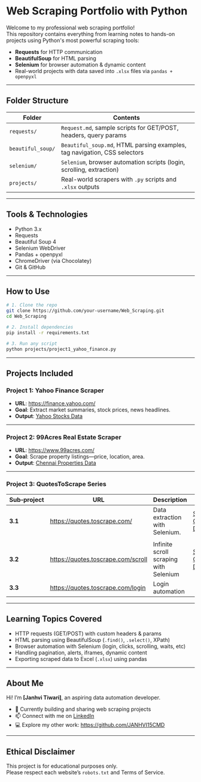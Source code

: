 
#  Web Scraping Portfolio with Python

Welcome to my professional web scraping portfolio!  
This repository contains everything from learning notes to hands-on projects using Python's most powerful scraping tools:

- **Requests** for HTTP communication  
- **BeautifulSoup** for HTML parsing  
- **Selenium** for browser automation & dynamic content  
- Real-world projects with data saved into `.xlsx` files via `pandas + openpyxl`

---

##  Folder Structure

| Folder                 | Contents                                                                 |
|------------------------|--------------------------------------------------------------------------|
| `requests/`            | `Request.md`, sample scripts for GET/POST, headers, query params           |
| `beautiful_soup/`      | `Beautiful_soup.md`, HTML parsing examples, tag navigation, CSS selectors         |
| `selenium/`            | `Selenium`, browser automation scripts (login, scrolling, extraction)    |
| `projects/`            | Real-world scrapers with `.py` scripts and `.xlsx` outputs               |


---

##  Tools & Technologies

- Python 3.x  
- Requests  
- Beautiful Soup 4  
- Selenium WebDriver  
- Pandas + openpyxl  
- ChromeDriver (via Chocolatey)  
- Git & GitHub  

---

##  How to Use

```bash
# 1. Clone the repo
git clone https://github.com/your-username/Web_Scraping.git
cd Web_Scraping

# 2. Install dependencies
pip install -r requirements.txt

# 3. Run any script
python projects/project1_yahoo_finance.py
```

---

##  Projects Included

###  Project 1: Yahoo Finance Scraper
- **URL**: https://finance.yahoo.com/  
- **Goal**: Extract market summaries, stock prices, news headlines.  
- **Output**: [Yahoo Stocks Data](https://github.com/JANHVI15CMD/Web_Scraping/raw/main/projects/Project1/yahoo-stocks-data.xlsx)


---

###  Project 2: 99Acres Real Estate Scraper
- **URL**: https://www.99acres.com/  
- **Goal**: Scrape property listings—price, location, area.  
- **Output**: [Chennai Properties Data](https://github.com/JANHVI15CMD/Web_Scraping/raw/main/projects/Project2/chennai-properties-99acres.xlsx)


---

###  Project 3: QuotesToScrape Series

| Sub‑project | URL                                          | Description                                         | Output                    |
|-------------|----------------------------------------------|-----------------------------------------------------|---------------------------|
| **3.1**     | https://quotes.toscrape.com/                | Data extraction with Selenium.             |     [Scraped Quotes Data](https://github.com/JANHVI15CMD/Web_Scraping/raw/main/projects/Project3/scraped_quotes.xlsx)
     |
| **3.2**     | https://quotes.toscrape.com/scroll          | Infinite scroll scraping with Selenium              |    [Scraped Quotes Dat](https://github.com/JANHVI15CMD/Web_Scraping/raw/main/projects/Project3/scraped_quotes.xlsx)     |
| **3.3**     | https://quotes.toscrape.com/login           | Login automation   |      |

---

##  Learning Topics Covered

- HTTP requests (GET/POST) with custom headers & params  
- HTML parsing using BeautifulSoup (`.find()`, `.select()`, XPath)  
- Browser automation with Selenium (login, clicks, scrolling, waits, etc)  
- Handling pagination, alerts, iframes, dynamic content  
- Exporting scraped data to Excel (`.xlsx`) using pandas  

---

##  About Me

Hi! I’m **[Janhvi Tiwari]**, an aspiring data automation developer.  
- 🔭 Currently building and sharing web scraping projects  
- 📫 Connect with me on [LinkedIn](https://www.linkedin.com/in/janhvi-tiwari-1bb152292/)  
- 💻 Explore my other work: https://github.com/JANHVI15CMD 

---

##  Ethical Disclaimer

This project is for educational purposes only.  
Please respect each website’s `robots.txt` and Terms of Service.
```